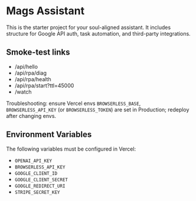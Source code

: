 # Mags Assistant

This is the starter project for your soul-aligned assistant.
It includes structure for Google API auth, task automation, and third-party integrations.

## Smoke-test links
- /api/hello
- /api/rpa/diag
- /api/rpa/health
- /api/rpa/start?ttl=45000
- /watch

Troubleshooting: ensure Vercel envs `BROWSERLESS_BASE`, `BROWSERLESS_API_KEY` (or `BROWSERLESS_TOKEN`) are set in Production; redeploy after changing envs.

## Environment Variables

The following variables must be configured in Vercel:

- `OPENAI_API_KEY`
- `BROWSERLESS_API_KEY`
- `GOOGLE_CLIENT_ID`
- `GOOGLE_CLIENT_SECRET`
- `GOOGLE_REDIRECT_URI`
- `STRIPE_SECRET_KEY`
